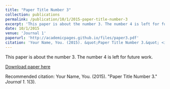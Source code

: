 ```yaml
---
title: "Paper Title Number 3"
collection: publications
permalink: /publication/10/1/2015-paper-title-number-3
excerpt: 'This paper is about the number 3. The number 4 is left for future work.'
date: 10/1/2015
venue: 'Journal 1'
paperurl: 'http://academicpages.github.io/files/paper3.pdf'
citation: 'Your Name, You. (2015). &quot;Paper Title Number 3.&quot; <i>Journal 1</i>. 1(3).'
---
```

This paper is about the number 3. The number 4 is left for future work.

[Download paper here](http://academicpages.github.io/files/paper3.pdf)

Recommended citation: Your Name, You. (2015). "Paper Title Number 3." <i>Journal 1</i>. 1(3).